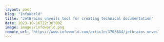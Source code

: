 ```yaml
---
layout: post
blog: "InfoWorld"
title: "JetBrains unveils tool for creating technical documentation"
date: 2023-10-16T22:30:00Z
image: images/infoworld.png
remote_url: "https://www.infoworld.com/article/3708634/jetbrains-unveils-tool-for-creating-technical-documentation.html#tk.rss_applicationdevelopment"
---
```

